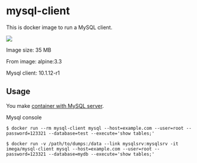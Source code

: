 # mysql-client

This is docker image to run a MySQL client.

[![](https://badge.imagelayers.io/imega/mysql-client:1.2.0.svg)](https://imagelayers.io/?images=imega/mysql-client:1.2.0 'Get your own badge on imagelayers.io')

Image size: 35 MB

From image: alpine:3.3

Mysql client: 10.1.12-r1

## Usage
You make [container with MySQL server](http://imega.club/2015/04/30/docker-image-mysql).

Mysql console

```
$ docker run --rm mysql-client mysql --host=example.com --user=root --password=123321 --database=test --execute='show tables;'
```

```
$ docker run -v /path/to/dumps:/data --link mysqlsrv:mysqlsrv -it imega/mysql-client mysql --host=example.com --user=root --password=123321 --database=mydb --execute='show tables;'
```
